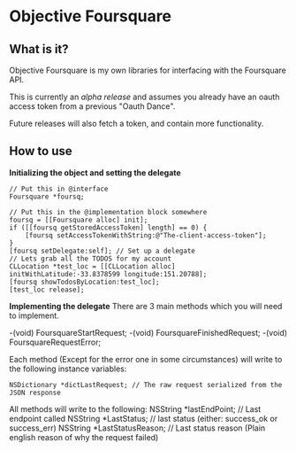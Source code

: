 Objective Foursquare
====================
What is it?
---------------------

Objective Foursquare is my own libraries for interfacing with the 
Foursquare API.

This is currently an *alpha release* and assumes you already have an oauth access token from
a previous "Oauth Dance".

Future releases will also fetch a token, and contain more functionality.

How to use
---------------------
**Initializing the object and setting the delegate**

    // Put this in @interface
    Foursquare *foursq;

    // Put this in the @implementation block somewhere
    foursq = [[Foursquare alloc] init];
    if ([[foursq getStoredAccessToken] length] == 0) {
	    [foursq setAccessTokenWithString:@"The-client-access-token"];
    }
    [foursq setDelegate:self]; // Set up a delegate
    // Lets grab all the TODOS for my account
    CLLocation *test_loc = [[CLLocation alloc] initWithLatitude:-33.8378599 longitude:151.20788];
    [foursq showTodosByLocation:test_loc];
    [test_loc release];
	
**Implementing the delegate**
There are 3 main methods which you will need to implement.

   -(void) FoursquareStartRequest;
   -(void) FoursquareFinishedRequest; 
   -(void) FoursquareRequestError;

Each method (Except for the error one in some circumstances) will write to the following instance variables:

    NSDictionary *dictLastRequest; // The raw request serialized from the JSON response

All methods will write to the following:
    NSString *lastEndPoint; // Last endpoint called
    NSString *LastStatus; // last status (either: success_ok or success_err)
    NSString *LastStatusReason; // Last status reason (Plain english reason of why the request failed)

